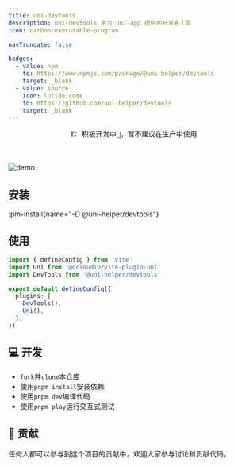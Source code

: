 ```yaml
---
title: uni-devtools
description: uni-devtools 是为 uni-app 提供的开发者工具
icon: carbon:executable-program

navTruncate: false

badges:
  - value: npm
    to: https://www.npmjs.com/package/@uni-helper/devtools
    target: _blank
  - value: source
    icon: lucide:code
    to: https://github.com/uni-helper/devtools
    target: _blank
---
```


<pre align="center">
🏗 积极开发中💪，暂不建议在生产中使用
</pre>

</br>

![demo](./devtools/demo.png)

## 安装
:pm-install{name="-D @uni-helper/devtools"}


## 使用

```ts
import { defineConfig } from 'vite'
import Uni from '@dcloudio/vite-plugin-uni'
import DevTools from '@uni-helper/devtools'

export default defineConfig({
  plugins: [
    DevTools(),
    Uni(),
  ],
})
```

## 💻 开发

- `fork`并`clone`本仓库
- 使用`pnpm install`安装依赖
- 使用`pnpm dev`编译代码
- 使用`pnpm play`运行交互式测试

## 💝 贡献

任何人都可以参与到这个项目的贡献中，欢迎大家参与讨论和贡献代码。
